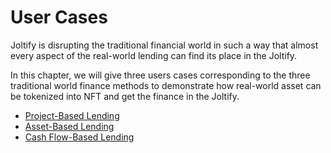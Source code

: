 # User Cases

Joltify is disrupting the traditional financial world in such a way that almost every aspect of the real-world lending can find its place in the Joltify.&#x20;

In this chapter, we will give three users cases corresponding to the three traditional world finance methods to demonstrate how real-world asset can be tokenized into NFT and get the finance in the Joltify.

* [Project-Based Lending ](project-based-lending/)
* [Asset-Based Lending](../asset-based-lending/)
* [Cash Flow-Based Lending](../cash-flow-based-lending/)
